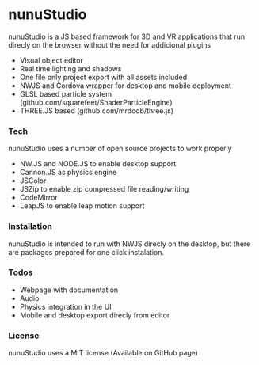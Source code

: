 # nunuStudio
nunuStudio is a JS based framework for 3D and VR applications that run direcly on the browser without the need for addicional plugins
- Visual object editor
- Real time lighting and shadows
- One file only project export with all assets included
- NWJS and Cordova wrapper for desktop and mobile deployment
- GLSL based particle system (github.com/squarefeet/ShaderParticleEngine)
- THREE.JS based (github.com/mrdoob/three.js)

### Tech
nunuStudio uses a number of open source projects to work properly
* NW.JS and NODE.JS to enable desktop support
* Cannon.JS as physics engine
* JSColor
* JSZip to enable zip compressed file reading/writing
* CodeMirror
* LeapJS to enable leap motion support

### Installation
nunuStudio is intended to run with NWJS direcly on the desktop, but there are packages prepared for one click instalation.

### Todos
 - Webpage with documentation
 - Audio
 - Physics integration in the UI
 - Mobile and desktop export direcly from editor

### License
nunuStudio uses a MIT license (Available on GitHub page)